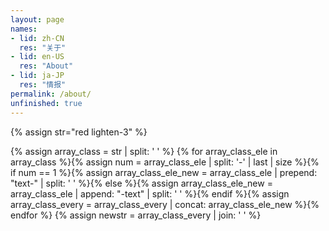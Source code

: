```yaml
---
layout: page
names:
- lid: zh-CN
  res: "关于"
- lid: en-US
  res: "About"
- lid: ja-JP
  res: "情报"
permalink: /about/
unfinished: true
---
```

{% assign str="red lighten-3" %}


{% assign array_class = str | split: ' ' %}
{% for array_class_ele in array_class %}{% assign num = array_class_ele | split: '-' | last | size %}{% if num == 1 %}{% assign array_class_ele_new = array_class_ele | prepend: "text-" | split: ' ' %}{% else %}{% assign array_class_ele_new = array_class_ele | append: "-text"  | split: ' ' %}{% endif %}{% assign array_class_every = array_class_every | concat: array_class_ele_new %}{% endfor %}
{% assign newstr = array_class_every | join: ' ' %}